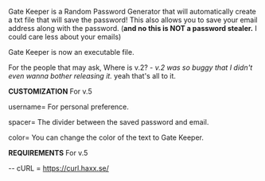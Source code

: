 Gate Keeper is a Random Password Generator that will automatically create a txt file that will save the password! This also allows you to save your email address along with the password. (**and no this is NOT a password stealer.** I could care less about your emails) 

Gate Keeper is now an executable file. 

For the people that may ask, Where is v.2? - *v.2 was so buggy that I didn't even wanna bother releasing it.* yeah that's all to it. 

**CUSTOMIZATION** For v.5

username= For personal preference.

spacer= The divider between the saved password and email.

color= You can change the color of the text to Gate Keeper. 


**REQUIREMENTS** For v.5

-- cURL = https://curl.haxx.se/ 
